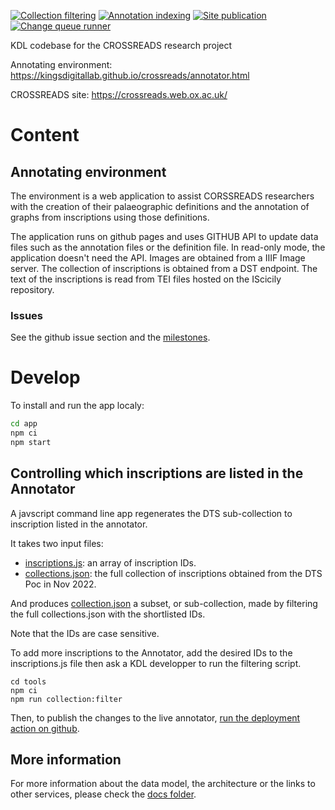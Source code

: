 [![Collection filtering](actions/workflows/subcollection.yml/badge.svg)](actions/workflows/subcollection.yml)
[![Annotation indexing](https://github.com/kingsdigitallab/crossreads/actions/workflows/index.yml/badge.svg)](https://github.com/kingsdigitallab/crossreads/actions/workflows/index.yml)
[![Site publication](https://github.com/kingsdigitallab/crossreads/actions/workflows/static.yml/badge.svg)](https://github.com/kingsdigitallab/crossreads/actions/workflows/static.yml)
[![Change queue runner](https://github.com/kingsdigitallab/crossreads/actions/workflows/run-change-queue.yml/badge.svg)](https://github.com/kingsdigitallab/crossreads/actions/workflows/run-change-queue.yml)

KDL codebase for the CROSSREADS research project

Annotating environment: https://kingsdigitallab.github.io/crossreads/annotator.html

CROSSREADS site: https://crossreads.web.ox.ac.uk/

# Content

## Annotating environment

The environment is a web application to assist CORSSREADS researchers with the
creation of their palaeographic definitions and the annotation of graphs
from inscriptions using those definitions.

The application runs on github pages and uses GITHUB API to update data files
such as the annotation files or the definition file. In read-only mode, the
application doesn't need the API. Images are obtained from a IIIF Image server.
The collection of inscriptions is obtained from a DST endpoint. The text of
the inscriptions is read from TEI files hosted on the IScicily repository.

### Issues

See the github issue section and the [milestones](https://github.com/kingsdigitallab/crossreads/milestones).

# Develop

To install and run the app localy:

```bash
cd app
npm ci
npm start
```

## Controlling which inscriptions are listed in the Annotator

A javscript command line app regenerates the DTS sub-collection to inscription listed in the annotator.

It takes two input files:
* [inscriptions.js](https://github.com/kingsdigitallab/crossreads/blob/main/app/data/2023-08/inscriptions.json): an array of inscription IDs.
* [collections.json](https://github.com/kingsdigitallab/crossreads/blob/main/app/data/dts/api/collections.json): the full collection of inscriptions obtained from the DTS Poc in Nov 2022.

And produces [collection.json](https://github.com/kingsdigitallab/crossreads/blob/main/app/data/2023-08/collection.json) a subset, or sub-collection, made by filtering the full collections.json with the shortlisted IDs.

Note that the IDs are case sensitive.

To add more inscriptions to the Annotator, add the desired IDs to the inscriptions.js file then ask a KDL developper to run the filtering script.

```
cd tools
npm ci
npm run collection:filter
```

Then, to publish the changes to the live annotator, [run the deployment action on github](https://github.com/kingsdigitallab/crossreads/actions/workflows/static.yml).

## More information

For more information about the data model, the architecture or the links to
other services, please check the [docs folder](docs/README.md).
